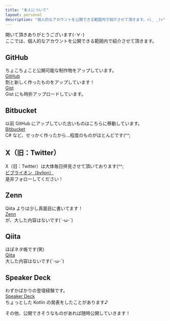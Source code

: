 ```yaml
---
title: "本人について"
layout: personal
description: "個人的なアカウントを公開できる範囲内で紹介させて頂きます。<(_ _)>"
---
```


開いて頂きありがとうございます(･∀･)  
ここでは、個人的なアカウントを公開できる範囲内で紹介させて頂きます。

## GitHub

ちょこちょこと公開可能な制作物をアップしています。  
[GitHub](https://github.com/bvlion)  
割と新しく作ったものをアップしています！  
[Gist](https://gist.github.com/bvlion)  
Gist にも時折アップロードしています。

## Bitbucket

以前 GitHub にアップしていた古いものはこちらに移動しています。  
[Bitbucket](https://bitbucket.org/bvlion/workspace/repositories/)  
C# など、せっかく作ったから…程度のものがほとんどです(^^;

## X（旧：Twitter）

X（旧：Twitter）は大体毎日拝見させて頂いております(^^;  
[ビブライオン（bvlion）](https://x.com/ninjinx)  
是非フォローしてください！

## Zenn

Qiita よりは少し真面目に書いてます！  
[Zenn](https://zenn.dev/bvlion)  
が、大した内容はないです(´･ω･`)

## Qiita

ほぼネタ帳です(笑)  
[Qiita](https://qiita.com/bvlion)  
大した内容はないです(´･ω･`)

## Speaker Deck

わずかばかりの登壇経験です。  
[Speaker Deck](https://speakerdeck.com/iwaisatoshi)  
ちょっとした Kotlin の発表をしたことがあります♪

その他、公開できそうなものがあれば随時公開していきます！